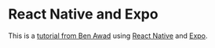 # React Native and Expo

This is a [tutorial from Ben Awad](https://www.youtube.com/watch?v=Hln37dE19bs) using [React Native](https://reactnative.dev/) and [Expo](https://expo.io/).
